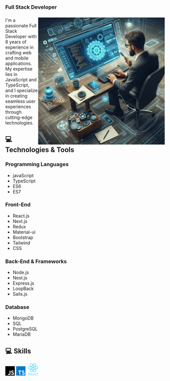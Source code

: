 ### Full Stack Developer

###

<img align="right" width="400" src="_fc8bb23a-f81b-46ad-b941-0b7bdc9d6151.jpeg"  />

I'm a passionate Full Stack Developer with 8 years of experience in crafting web and mobile applications. 
My expertise lies in JavaScript and TypeScript, and I specialize in creating seamless user experiences through cutting-edge technologies.




## 💻 Technologies & Tools 

### Programming Languages
* javaScript
* TypeScript
* ES6
* ES7

### Front-End
* React.js
* Next.js
* Redux
* Material-ui
* Bootstrap
* Tailwind
* CSS

### Back-End & Frameworks
* Node.js
* Nest.js
* Express.js
* LoopBack
* Sails.js

### Database
* MongoDB
* SQL
* PostgreSQL
* MariaDB

## 💻 Skills

<img src="/javascript.svg" width="30"> <img src="https://raw.githubusercontent.com/devicons/devicon/master/icons/typescript/typescript-original.svg" width="30"> <img src="https://raw.githubusercontent.com/devicons/devicon/master/icons/react/react-original-wordmark.svg" alt="react" width="40" height="40"/>




<!--
**ariestalha/ariestalha** is a ✨ _special_ ✨ repository because its `README.md` (this file) appears on your GitHub profile.

Here are some ideas to get you started:

- 🔭 I’m currently working on ...
- 🌱 I’m currently learning ...
- 👯 I’m looking to collaborate on ...
- 🤔 I’m looking for help with ...
- 💬 Ask me about ...
- 📫 How to reach me: ...
- 😄 Pronouns: ...
- ⚡ Fun fact: ...
-->
